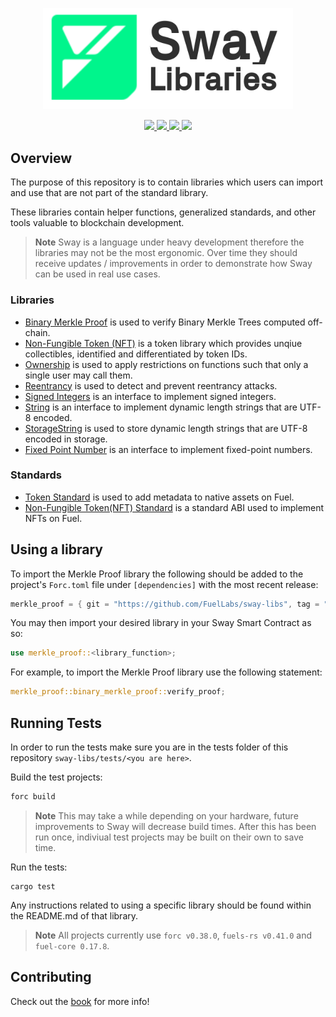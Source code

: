<p align="center">
    <picture>
        <source media="(prefers-color-scheme: dark)" srcset=".docs/sway-libs-logo-dark-theme.png">
        <img alt="SwayLibs logo" width="400px" src=".docs/sway-libs-logo-light-theme.png">
    </picture>
</p>

<p align="center">
    <a href="https://github.com/FuelLabs/sway-libs/actions/workflows/ci.yml" alt="CI">
        <img src="https://github.com/FuelLabs/sway-libs/actions/workflows/ci.yml/badge.svg" />
    </a>
    <a href="https://crates.io/crates/forc/0.38.0" alt="forc">
        <img src="https://img.shields.io/badge/forc-v0.38.0-orange" />
    </a>
    <a href="./LICENSE" alt="forc">
        <img src="https://img.shields.io/github/license/FuelLabs/sway-libs" />
    </a>
    <a href="https://discord.gg/xfpK4Pe">
        <img src="https://img.shields.io/discord/732892373507375164?color=6A7EC2&logo=discord&logoColor=ffffff&labelColor=6A7EC2&label=Discord" />
    </a>
</p>

## Overview

The purpose of this repository is to contain libraries which users can import and use that are not part of the standard library. 

These libraries contain helper functions, generalized standards, and other tools valuable to blockchain development.

> **Note**
> Sway is a language under heavy development therefore the libraries may not be the most ergonomic. Over time they should receive updates / improvements in order to demonstrate how Sway can be used in real use cases.

### Libraries

- [Binary Merkle Proof](./libs/merkle_proof/) is used to verify Binary Merkle Trees computed off-chain.
- [Non-Fungible Token (NFT)](./libs/nft/) is a token library which provides unqiue collectibles, identified and differentiated by token IDs.
- [Ownership](./libs/ownership/) is used to apply restrictions on functions such that only a single user may call them.
- [Reentrancy](./libs/reentrancy) is used to detect and prevent reentrancy attacks.
- [Signed Integers](./libs/signed_integers/) is an interface to implement signed integers.
- [String](./libs/strings/string/) is an interface to implement dynamic length strings that are UTF-8 encoded.
- [StorageString](./libs/strings/storage_string/) is used to store dynamic length strings that are UTF-8 encoded in storage.
- [Fixed Point Number](./libs/fixed_point/) is an interface to implement fixed-point numbers.

### Standards

- [Token Standard](./standards/frc20/) is used to add metadata to native assets on Fuel.
- [Non-Fungible Token(NFT) Standard](./standards/frc721/) is a standard ABI used to implement NFTs on Fuel.

## Using a library

To import the Merkle Proof library the following should be added to the project's `Forc.toml` file under `[dependencies]` with the most recent release:

```rust
merkle_proof = { git = "https://github.com/FuelLabs/sway-libs", tag = "v0.1.0" }
```

You may then import your desired library in your Sway Smart Contract as so:

```rust
use merkle_proof::<library_function>;
```

For example, to import the Merkle Proof library use the following statement:

```rust
merkle_proof::binary_merkle_proof::verify_proof;
```

## Running Tests

In order to run the tests make sure you are in the tests folder of this repository `sway-libs/tests/<you are here>`.

Build the test projects:

```rust
forc build
```

> **Note**
> This may take a while depending on your hardware, future improvements to Sway will decrease build times. After this has been run once, indiviual test projects may be built on their own to save time.

Run the tests:

```
cargo test
```

Any instructions related to using a specific library should be found within the README.md of that library.

> **Note**
> All projects currently use `forc v0.38.0`, `fuels-rs v0.41.0` and `fuel-core 0.17.8`.

## Contributing

Check out the [book](https://fuellabs.github.io/sway-libs/book/index.html) for more info!
